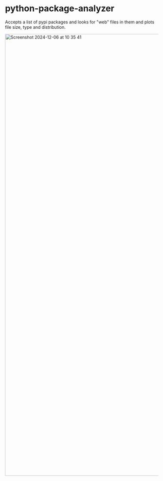 # python-package-analyzer

Accepts a list of pypi packages and looks for "web" files in them and plots file size, type and distribution.

<img width="1452" alt="Screenshot 2024-12-06 at 10 35 41" src="https://github.com/user-attachments/assets/4baa5055-bfc9-40c5-bad5-4e39f0ca66f5">
